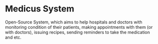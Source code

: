 # Medicus System
Open-Source System, which aims to help hospitals and doctors with monitoring condition of their patients, making appointments with them (or with doctors), issuing recipes, sending reminders to take the medication and etc.
